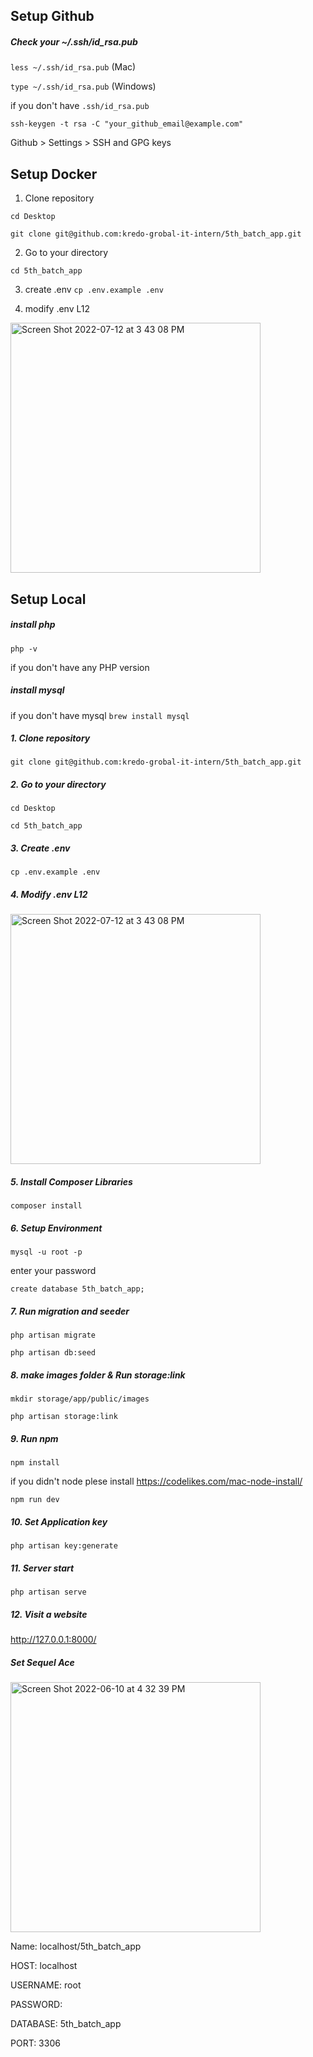 ## Setup Github

##### Check your ~/.ssh/id_rsa.pub 
`less ~/.ssh/id_rsa.pub` (Mac)

`type ~/.ssh/id_rsa.pub` (Windows)

if you don't have `.ssh/id_rsa.pub`

`ssh-keygen -t rsa -C "your_github_email@example.com"` 

Github > Settings > SSH and GPG keys

## Setup Docker

1. Clone repository

`cd Desktop`

`git clone git@github.com:kredo-grobal-it-intern/5th_batch_app.git`

2. Go to your directory

`cd 5th_batch_app`

3. create .env
`cp .env.example .env`

4. modify .env L12
<img width="400" alt="Screen Shot 2022-07-12 at 3 43 08 PM" src="https://user-images.githubusercontent.com/105486119/178426049-b936326c-e467-48d4-aca6-4b2103e5e6f0.png">

<!-- 5. sail up
`./vendor/laravel/sail/bin/sail up` -->




## Setup Local

##### install php 
`php -v`

if you don't have any PHP version


##### install mysql 
if you don't have mysql `brew install mysql`

##### 1. Clone repository
`git clone git@github.com:kredo-grobal-it-intern/5th_batch_app.git`

##### 2. Go to your directory
`cd Desktop`

`cd 5th_batch_app`

##### 3. Create .env
`cp .env.example .env`

##### 4. Modify .env L12
<img width="400" alt="Screen Shot 2022-07-12 at 3 43 08 PM" src="https://user-images.githubusercontent.com/105486119/178426049-b936326c-e467-48d4-aca6-4b2103e5e6f0.png">

##### 5. Install Composer Libraries
`composer install`

##### 6. Setup Environment
`mysql -u root -p`

enter your password

`create database 5th_batch_app;`

##### 7. Run migration and seeder
`php artisan migrate`

`php artisan db:seed`

##### 8. make images folder & Run storage:link
`mkdir storage/app/public/images`

`php artisan storage:link`

##### 9. Run npm
`npm install` 

if you didn't node plese install
https://codelikes.com/mac-node-install/

`npm run dev`

##### 10. Set Application key
`php artisan key:generate`

##### 11. Server start
`php artisan serve`

##### 12. Visit a website
http://127.0.0.1:8000/

##### Set Sequel Ace
<img width="400" alt="Screen Shot 2022-06-10 at 4 32 39 PM" src="https://user-images.githubusercontent.com/105486119/173014301-bf3c0b08-ae1a-48fa-930b-d13a8f8674b7.png">

Name: localhost/5th_batch_app

HOST: localhost

USERNAME: root

PASSWORD:     

DATABASE: 5th_batch_app

PORT: 3306
